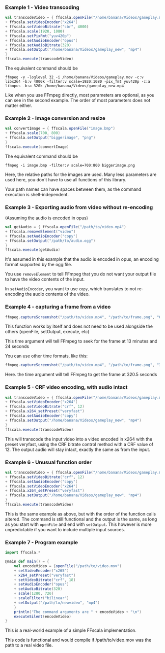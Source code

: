 ### Example 1 - Video transcoding
```scala
val transcodeVideo = { ffscala.openFile("/home/banana/Videos/gameplay.mov")
+ ffscala.setVideoEncoder("x264")
+ ffscala.setVideoBitrate("cbr", 4000)
+ ffscala.scale(1920, 1080)
+ ffscala.setPixFmt("yuv420p")
+ ffscala.setAudioEncoder("opus")
+ ffscala.setAudioBitrate(320)
+ ffscala.setOutput("/home/banana/Videos/gameplay_new", "mp4")
}
ffscala.execute(transcodeVideo)
```

The equivalent command should be
```
ffmpeg -y -loglevel 32 -i /home/banana/Videos/gameplay.mov -c:v libx264 -b:v 4000k -filter:v scale=1920:1080 -pix_fmt yuv420p -c:a libopus -b:a 320k /home/banana/Videos/gameplay_new.mp4
```
Like when you use FFmpeg directly, most parameters are optional, as you can see in the second example. The order of most parameters does not matter either.

### Example 2 - Image conversion and resize
```scala
val convertImage = { ffscala.openFile("image.bmp")
+ ffscala.scale(700, 800)
+ ffscala.setOutput("biggerimage", "png")
}
ffscala.execute(convertImage)
```
The equivalent command should be
```
ffmpeg -i image.bmp -filter:v scale=700:800 biggerimage.png
```
Here, the relative paths for the images are used. Many less parameters are used here, you don't have to use all functions of this library.

Your path names can have spaces between them, as the command execution is shell-independent.

### Example 3 - Exporting audio from video without re-encoding
(Assuming the audio is encoded in opus)

```scala
val getAudio = { ffscala.openFile("/path/to/video.mp4")
+ ffscala.removeElement("video")
+ ffscala.setAudioEncoder("copy")
+ ffscala.setOutput("/path/to/audio.ogg")
}
ffscala.execute(getAudio)
```

It's assumed in this example that the audio is encoded in opus, an encoding format supported by the ogg file.

You use ```removeElement``` to tell FFmpeg that you do not want your output file to have the video contents of the input.

In ```setAudioEncoder```, you want to use ```copy```, which translates to not re-encoding the audio contents of the video.

### Example 4 - capturing a frame from a video

```scala
ffmpeg.captureScreenshot("/path/to/video.mp4", "/path/to/frame.png", "00:13:24")
```

This function works by itself and does not need to be used alongside the others (openFile, setOutput, execute, etc)

This time argument will tell FFmpeg to seek for the frame at 13 minutes and 24 seconds

You can use other time formats, like this:

```scala
ffmpeg.captureScreenshot("/path/to/video.mp4", "/path/to/frame.png", "320.5")
```

Here. the time argument will tell FFmpeg to get the frame at 320.5 seconds

### Example 5 - CRF video encoding, with audio intact
```scala
val transcodeVideo = { ffscala.openFile("/home/banana/Videos/gameplay.mov")
+ ffscala.setVideoEncoder("x264")
+ ffscala.setVideoBitrate("crf", 12)
+ ffscala.x264_setPreset("veryfast")
+ ffscala.setAudioEncoder("copy")
+ ffscala.setOutput("/home/banana/Videos/gameplay_new", "mp4")
}
ffscala.execute(transcodeVideo)
```

This will transcode the input video into a video encoded in x264 with the preset veryfast, using the CRF bitrate control method with a CRF value of 12. The output audio will stay intact, exactly the same as from the input.

### Example 6 - Unusual function order
```scala
val transcodeVideo = { ffscala.openFile("/home/banana/Videos/gameplay.mov")
+ ffscala.setVideoBitrate("crf", 12)
+ ffscala.setAudioEncoder("copy")
+ ffscala.setVideoEncoder("x264")
+ ffscala.x264_setPreset("veryfast")
+ ffscala.setOutput("/home/banana/Videos/gameplay_new", "mp4")
}
ffscala.execute(transcodeVideo)
```

This is the same example as above, but with the order of the function calls altered. The command is still functional and the output is the same, as long as you start with ```openFile``` and end with ```setOutput```. This however is more unpredictable if you want to include multiple input sources.


### Example 7 - Program example

```scala
import ffscala.*

@main def main() = {
    val encodeVideo = {openFile("/path/to/video.mov")
    + setVideoEncoder("x265")
    + x264_setPreset("veryfast")
    + setVideoBitrate("crf", 18)
    + setAudioEncoder("opus")
    + setAudioBitrate(320)
    + scale(1280, 720)
    + scaleFilter("bilinear")
    + setOutput("/path/to/newvideo", "mp4")
    }
    println("The command arguments are " + encodeVideo + "\n")
    executeSilent(encodeVideo)
}

```

This is a real-world example of a simple FFscala implementation.

This code is functional and would compile if /path/to/video.mov was the path to a real video file.
